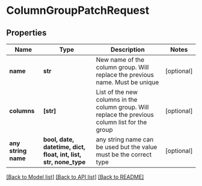 # ColumnGroupPatchRequest


## Properties
Name | Type | Description | Notes
------------ | ------------- | ------------- | -------------
**name** | **str** | New name of the column group. Will replace the previous name. Must be unique | [optional] 
**columns** | **[str]** | List of the new columns in the column group. Will replace the previous column list for the group | [optional] 
**any string name** | **bool, date, datetime, dict, float, int, list, str, none_type** | any string name can be used but the value must be the correct type | [optional]

[[Back to Model list]](../README.md#documentation-for-models) [[Back to API list]](../README.md#documentation-for-api-endpoints) [[Back to README]](../README.md)


